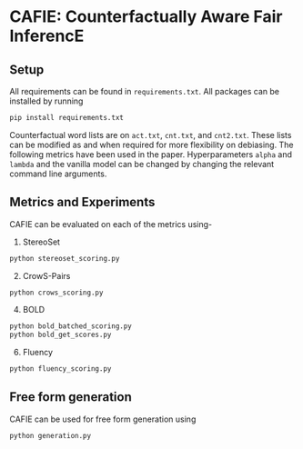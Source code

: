 # CAFIE: Counterfactually Aware Fair InferencE


## Setup
All requirements can be found in ```requirements.txt```. All packages can be installed by running
```bash
pip install requirements.txt
```
Counterfactual word lists are on ```act.txt```, ```cnt.txt```, and ```cnt2.txt```. These lists can be modified as and when required for more flexibility on debiasing. The following metrics have been used in the paper. Hyperparameters ```alpha``` and ```lambda``` and the vanilla model can be changed by changing the relevant command line arguments. 

## Metrics and Experiments
CAFIE can be evaluated on each of the metrics using-
1. StereoSet
```bash
python stereoset_scoring.py
```
2. CrowS-Pairs
```bash
python crows_scoring.py
```
4. BOLD
```bash
python bold_batched_scoring.py
python bold_get_scores.py
```
6. Fluency
```bash
python fluency_scoring.py
```

## Free form generation
CAFIE can be used for free form generation using
```bash
python generation.py
```
